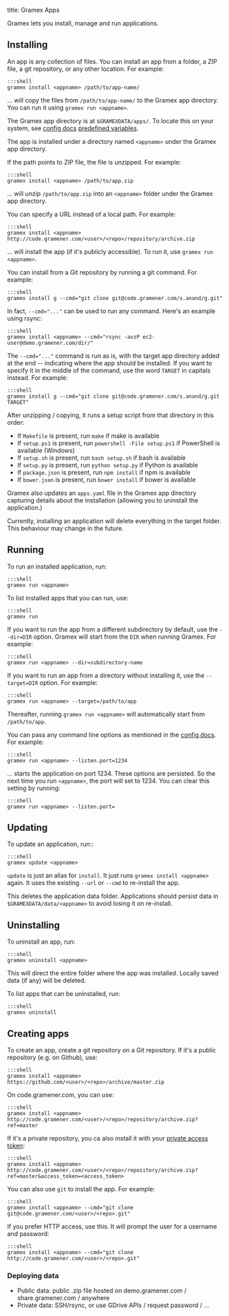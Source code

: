 title: Gramex Apps

Gramex lets you install, manage and run applications.

## Installing

An app is any collection of files. You can install an app from a folder, a ZIP file, a git repository, or any other location. For example:

    :::shell
    gramex install <appname> /path/to/app-name/

... will copy the files from `/path/to/app-name/` to the Gramex app directory. You can run it using `gramex run <appname>`.

The Gramex app directory is at `$GRAMEXDATA/apps/`. To locate this on your system, see [config docs](../config/) [predefined variables](../config#predefined-variables).

The app is installed under a directory named `<appname>` under the Gramex app directory.

If the path points to ZIP file, the file is unzipped. For example:

    :::shell
    gramex install <appname> /path/to/app.zip

... will unzip `/path/to/app.zip` into an `<appname>` folder under the Gramex app directory.

You can specify a URL instead of a local path. For example:

    :::shell
    gramex install <appname> http://code.gramener.com/<user>/<repo>/repository/archive.zip

... will install the app (if it's publicly accessible). To run it, use `gramex run <appname>`.

You can install from a Git repository by running a git command. For example:

    :::shell
    gramex install g --cmd="git clone git@code.gramener.com/s.anand/g.git"

In fact, `--cmd="..."` can be used to run any command. Here's an example using rsync:

    :::shell
    gramex install <appname> --cmd="rsync -avzP ec2-user@demo.gramener.com/dir/"

The `--cmd="..."` command is run as is, with the target app directory added at the end -- indicating where the app should be installed. If you want to specify it in the middle of the command, use the word `TARGET` in capitals instead. For example:

    :::shell
    gramex install g --cmd="git clone git@code.gramener.com/s.anand/g.git TARGET"

After unzipping / copying, it runs a setup script from that directory in this order:

- If `Makefile` is present, run `make` if make is available
- If `setup.ps1` is present, run `powershell -File setup.ps1` if PowerShell is available (Windows)
- If `setup.sh` is present, run `bash setup.sh` if bash is available
- If `setup.py` is present, run `python setup.py` if Python is available
- If `package.json` is present, run `npm install` if npm is available
- If `bower.json` is present, run `bower install` if bower is available

Gramex also updates an `apps.yaml` file in the Gramex app directory capturing details about the installation (allowing you to uninstall the application.)

Currently, installing an application will delete everything in the target folder. This behaviour may change in the future.

## Running

To run an installed application, run:

    :::shell
    gramex run <appname>

To list installed apps that you can run, use:

    :::shell
    gramex run

If you want to run the app from a different subdirectory by default, use the `--dir=DIR` option. Gramex will start from the `DIR` when running Gramex. For example:

    :::shell
    gramex run <appname> --dir=subdirectory-name

If you want to run an app from a directory without installing it, use the `--target=DIR` option. For example:

    :::shell
    gramex run <appname> --target=/path/to/app

Thereafter, running `gramex run <appname>` will automatically start from `/path/to/app`.

You can pass any command line options as mentioned in the [config docs](../config/#command-line). For example:

    :::shell
    gramex run <appname> --listen.port=1234

... starts the application on port 1234. These options are persisted. So the next time you run `<appname>`, the port will set to 1234. You can clear this setting by running:

    :::shell
    gramex run <appname> --listen.port=


## Updating

To update an application, run::

    :::shell
    gramex update <appname>

`update` is just an alias for `install`. It just runs `gramex install <appname>`
again. It uses the existing `--url` or `--cmd` to re-install the app.

This deletes the application data folder. Applications should persist data in
`$GRAMEXDATA/data/<appname>` to avoid losing it on re-install.

## Uninstalling

To uninstall an app, run:

    :::shell
    gramex uninstall <appname>

This will direct the entire folder where the app was installed. Locally saved data (if any) will be deleted.

To list apps that can be uninstalled, run:

    :::shell
    gramex uninstall

## Creating apps

To create an app, create a git repository on a Git repository. If it's a public repository (e.g. on Github), use:

    :::shell
    gramex install <appname> https://github.com/<user>/<repo>/archive/master.zip

On code.gramener.com, you can use:

    :::shell
    gramex install <appname> http://code.gramener.com/<user>/<repo>/repository/archive.zip?ref=master

If it's a private repository, you ca also install it with your [private access token](http://code.gramener.com/profile/account):

    :::shell
    gramex install <appname> http://code.gramener.com/<user>/<repo>/repository/archive.zip?ref=master&access_token=<access_token>

You can also use `git` to install the app. For example:

    :::shell
    gramex install <appname> --cmd="git clone git@code.gramener.com/<user>/<repo>.git"

If you prefer HTTP access, use this. It will prompt the user for a username and password:

    :::shell
    gramex install <appname> --cmd="git clone http://code.gramener.com/<user>/<repo>.git"

### Deploying data

- Public data: public .zip file hosted on demo.gramener.com / share.gramener.com / anywhere
- Private data: SSH/rsync, or use GDrive APIs / request password / ...
